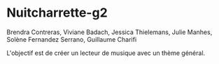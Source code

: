 # Nuitcharrette-g2

Brendra Contreras, Viviane Badach, Jessica Thielemans, Julie Manhes, Solène Fernandez Serrano, Guillaume Charifi 

L'objectif est de créer un lecteur de musique avec un thème général.
